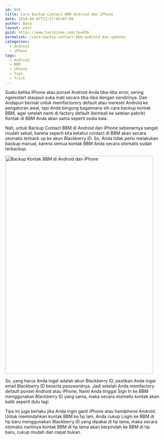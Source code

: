 ```yaml
---
id: 836
title: Cara Backup Contact BBM Android dan iPhone
date: 2014-04-07T12:27:05+07:00
author: Nana
layout: post
guid: https://www.tasikisme.com/?p=836
permalink: /cara-backup-contact-bbm-android-dan-iphone/
categories:
  - Android
  - iPhone
tags:
  - Android
  - BBM
  - iPhone
  - Tips
  - Trick
---
```

Suatu ketika iPhone atau ponsel Android Anda tiba-tiba error, sering ngerestart ataupun suka mati secara tiba-tiba dengan sendirinya. Dan Andapun berniat untuk memfactorory default atau mereset Android ke pengaturan awal, tapi Anda bingung bagaimana sih cara backup kontak BBM, agar setelah nanti di factory default (kembali ke setelan pabrik) Kontak di BBM Anda akan sama seperti sedia kala.

Nah, untuk Backup Contact BBM di Android dan iPhone sebenarnya sangat mudah sekali, karena seperti kita ketahui contact di BBM akan secara otomatis terback up ke akun Blackberry ID. So, Anda tidak perlu melakukan backup manual, karena semua kontak BBM Anda secara otomatis sudah terbackup.

<img loading="lazy"  alt="Backup Kontak BBM di Android dan iPhone" src="https://2.bp.blogspot.com/-mXqRZvTaqyw/U0KZVdIWvfI/AAAAAAAAC9k/qnNWzGy4Vhc/s1600/cara_backup_kontak_bbm.png" width="480" height="710" /> 

So, yang harus Anda ingat adalah akun Blackberry ID, pastikan Anda ingat email Blackberry ID beserta passwordnya. Jadi setelah Anda memfactory default ponsel Android atau iPhone, Nanti Anda tinggal Sign In ke BBM menggunakan Blackberry ID yang sama, maka secara otomatis kontak akan balik seperti dulu lagi.

Tips ini juga berlaku jika Anda ingin ganti iPhone atau handphone Android. Untuk memindahkan kontak BBM ke hp lain, Anda cukup Login ke BBM di hp baru menggunakan Blackberry ID yang dipakai di hp lama, maka secara otomatis nantinya kontak BBM di hp lama akan berpindah ke BBM di hp baru, cukup mudah dan cepat bukan.
